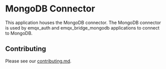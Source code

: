 # MongoDB Connector

This application houses the MongoDB connector. The MongoDB connector is used by
emqx_auth and emqx_bridge_mongodb applications to connect to
MongoDB.

## Contributing

Please see our [contributing.md](../../CONTRIBUTING.md).
